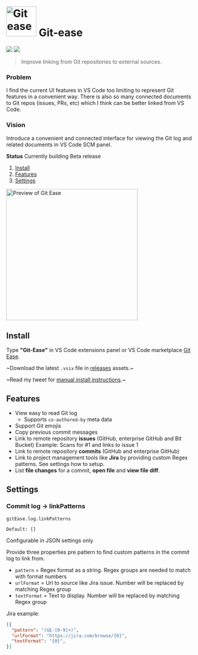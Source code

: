 # <img src="https://user-images.githubusercontent.com/10452163/104818888-310d0000-5822-11eb-8d37-89d917672783.png" width="80" alt="Git ease" /> Git-ease

![](https://vsmarketplacebadge.apphb.com/installs/RichardKotze.git-ease.svg) [![](https://vsmarketplacebadge.apphb.com/downloads-short/RichardKotze.git-ease.svg)](https://marketplace.visualstudio.com/items?itemName=RichardKotze.git-ease.svg)

> Improve linking from Git repositories to external sources.

### Problem

I find the current UI features in VS Code too limiting to represent Git features in a convenient way. There is also so many connected documents to Git repos (issues, PRs, etc) which I think can be better linked from VS Code.

### Vision

Introduce a convenient and connected interface for viewing the Git log and related documents in VS Code SCM panel.

**Status** Currently building Beta release

1. [Install](#install)
1. [Features](#features)
1. [Settings](#settings)

<img title="Preview of Git Ease" src="https://user-images.githubusercontent.com/10452163/116859516-03449f00-abf8-11eb-9d53-a3236db634ef.png" width="350" />

## Install

Type **"Git-Ease"** in VS Code extensions panel or VS Code marketplace [Git Ease](https://marketplace.visualstudio.com/items?itemName=RichardKotze.git-ease).

~Download the latest `.vsix` file in [releases](https://github.com/rkotze/git-ease/releases) assets.~

~Read my tweet for [manual install instructions](https://twitter.com/richardkotze/status/1351109236189761536?s=20).~

## Features

- View easy to read Git log
  - Supports `co-authored-by` meta data
- Support Git emojis
- Copy previous commit messages
- Link to remote repository **issues** (GitHub, enterprise GitHub and Bit Bucket) Example: Scans for #1 and links to issue 1
- Link to remote repository **commits** (GitHub and enterprise GitHub)
- Link to project management tools like **Jira** by providing custom Regex patterns. See settings how to setup.
- List **file changes** for a commit, **open file** and **view file diff**.

## Settings

### Commit log -> linkPatterns

`gitEase.log.linkPatterns`

`Default: []`

Configurable in JSON settings only

Provide three properties pre pattern to find custom patterns in the commit log to link from.

- `pattern` = Regex format as a string. Regex groups are needed to match with format numbers
- `urlFormat` = Url to source like Jira issue. Number will be replaced by matching Regex group
- `textFormat` = Text to display. Number will be replaced by matching Regex group

Jira example:

```json
[{
  "pattern": "(GE-[0-9]+)",
  "urlFormat": "https://jira.com/browse/{0}",
  "textFormat": "{0}",
}]
```
